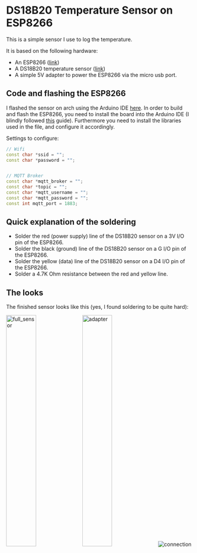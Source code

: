 DS18B20 Temperature Sensor on ESP8266
=====================================

This is a simple sensor I use to log the temperature.

It is based on the following hardware:
 - An ESP8266 ([link](https://www.bol.com/nl/nl/p/azdelivery-3-x-esp32-nodemcu-module-wlan-wifi-development-board-met-cp2102-compatibel-met-arduino-inclusief-e-book/9300000074412300/?bltgh=rTDlsS2LmNVqDXMgsgJBTw.2_11.15.ProductImage))
 - A DS18B20 temperature sensor ([link](https://www.bol.com/nl/nl/p/azdelivery-5-x-3m-kabel-ds18b20-digitale-roestvrij-staal-temperatuursensor-waterdicht-compatibel-met-arduino-en-raspberry-pi-inclusief-e-book/9300000119723758/?Referrer=ADVNLGOO002013-S--9300000119723758&gclid=CjwKCAjwu4WoBhBkEiwAojNdXiypFsLXa3LE5nHXwcxSGfaG4pTQ8nt89tEkOCztx3bslwrjAw4FzxoCFTsQAvD_BwE))
 - A simple 5V adapter to power the ESP8266 via the micro usb port.

Code and flashing the ESP8266
-----------------------------
I flashed the sensor on arch using the Arduino IDE [here](https://archlinux.org/packages/extra/x86_64/arduino/).
In order to build and flash the ESP8266, you need to install the board into the Arduino IDE (I blindly followed [this](https://randomnerdtutorials.com/how-to-install-esp8266-board-arduino-ide/) guide).
Furthermore you need to install the libraries used in the file, and configure it accordingly.

Settings to configure:
```ino
// Wifi
const char *ssid = "";
const char *password = "";


// MQTT Broker
const char *mqtt_broker = "";
const char *topic = "";
const char *mqtt_username = "";
const char *mqtt_password = "";
const int mqtt_port = 1883;
```

Quick explanation of the soldering
----------------------------------

 - Solder the red (power supply) line of the DS18B20 sensor on a 3V I/O pin of the ESP8266.
 - Solder the black (ground) line of the DS18B20 sensor on a G I/O pin of the ESP8266.
 - Solder the yellow (data) line of the DS18B20 sensor on a D4 I/O pin of the ESP8266.
 - Solder a 4.7K Ohm resistance between the red and yellow line.


The looks
---------
The finished sensor looks like this (yes, I found soldering to be quite hard):

<img src="https://github.com/Swopper050/home_sensors/assets/38559175/d7cabc57-bbc8-4c1a-907e-5e79fb0b9740" alt="full_sensor" width="40%"/>
<img src="https://github.com/Swopper050/home_sensors/assets/38559175/c890fc20-fd7a-43da-8bb3-23079b392537" alt="adapter" width="40%"/>
<img src="https://github.com/Swopper050/home_sensors/assets/38559175/9cf90fb1-d367-4dfb-ae72-8375aee6c2ef" alt="connection"/>
